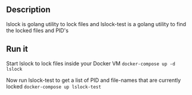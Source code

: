 Description
---

lslock is golang utility to lock files and lslock-test is a golang utility to find the locked files and PID's

Run it
---

Start lslock to lock files inside your Docker VM
```docker-compose up -d lslock```

Now run lslock-test to get a list of PID and file-names that are currently locked
```docker-compose up lslock-test```
